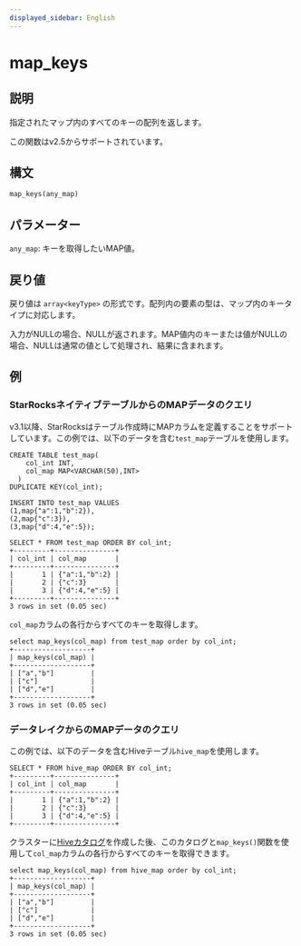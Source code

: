 ```yaml
---
displayed_sidebar: English
---
```


# map_keys

## 説明

指定されたマップ内のすべてのキーの配列を返します。

この関数はv2.5からサポートされています。

## 構文

```Haskell
map_keys(any_map)
```

## パラメーター

`any_map`: キーを取得したいMAP値。

## 戻り値

戻り値は `array<keyType>` の形式です。配列内の要素の型は、マップ内のキータイプに対応します。

入力がNULLの場合、NULLが返されます。MAP値内のキーまたは値がNULLの場合、NULLは通常の値として処理され、結果に含まれます。

## 例

### StarRocksネイティブテーブルからのMAPデータのクエリ

v3.1以降、StarRocksはテーブル作成時にMAPカラムを定義することをサポートしています。この例では、以下のデータを含む`test_map`テーブルを使用します。

```Plain
CREATE TABLE test_map(
    col_int INT,
    col_map MAP<VARCHAR(50),INT>
  )
DUPLICATE KEY(col_int);

INSERT INTO test_map VALUES
(1,map{"a":1,"b":2}),
(2,map{"c":3}),
(3,map{"d":4,"e":5});

SELECT * FROM test_map ORDER BY col_int;
+---------+---------------+
| col_int | col_map       |
+---------+---------------+
|       1 | {"a":1,"b":2} |
|       2 | {"c":3}       |
|       3 | {"d":4,"e":5} |
+---------+---------------+
3 rows in set (0.05 sec)
```

`col_map`カラムの各行からすべてのキーを取得します。

```Plaintext
select map_keys(col_map) from test_map order by col_int;
+-------------------+
| map_keys(col_map) |
+-------------------+
| ["a","b"]         |
| ["c"]             |
| ["d","e"]         |
+-------------------+
3 rows in set (0.05 sec)
```

### データレイクからのMAPデータのクエリ

この例では、以下のデータを含むHiveテーブル`hive_map`を使用します。

```Plaintext
SELECT * FROM hive_map ORDER BY col_int;
+---------+---------------+
| col_int | col_map       |
+---------+---------------+
|       1 | {"a":1,"b":2} |
|       2 | {"c":3}       |
|       3 | {"d":4,"e":5} |
+---------+---------------+
```

クラスターに[Hiveカタログ](../../../data_source/catalog/hive_catalog.md#create-a-hive-catalog)を作成した後、このカタログと`map_keys()`関数を使用して`col_map`カラムの各行からすべてのキーを取得できます。

```Plaintext
select map_keys(col_map) from hive_map order by col_int;
+-------------------+
| map_keys(col_map) |
+-------------------+
| ["a","b"]         |
| ["c"]             |
| ["d","e"]         |
+-------------------+
3 rows in set (0.05 sec)
```
